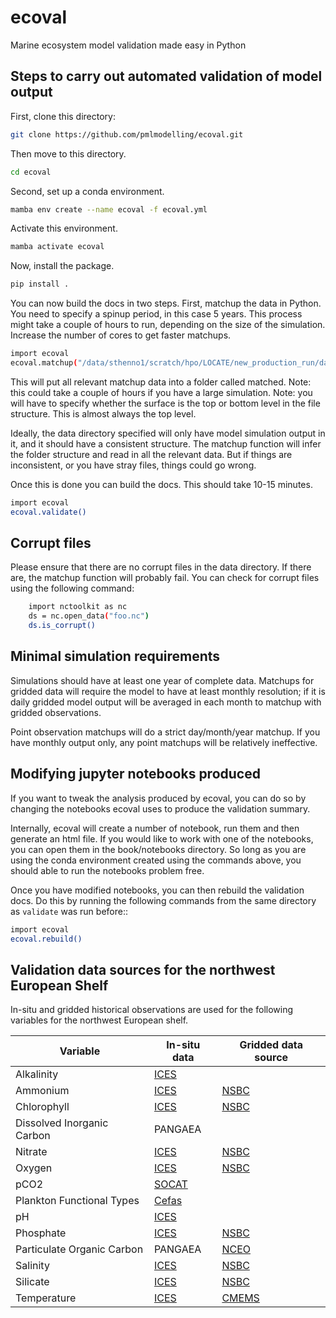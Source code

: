 # ecoval
Marine ecosystem model validation made easy in Python


## Steps to carry out automated validation of model output 


First, clone this directory:

```sh
git clone https://github.com/pmlmodelling/ecoval.git
```

Then move to this directory.

```sh
cd ecoval
```


Second, set up a conda environment.

```sh
mamba env create --name ecoval -f ecoval.yml
```

Activate this environment. 

```sh
mamba activate ecoval 
```


Now, install the package.

```sh
pip install .

```


You can now build the docs in two steps. First, matchup the data in Python. You need to specify a spinup period, in this case 5 years. This process might take a couple of hours to run, depending on the size of the simulation. Increase the number of cores to get faster matchups.


```sh
import ecoval
ecoval.matchup("/data/sthenno1/scratch/hpo/LOCATE/new_production_run/data/", cores = 6, spinup = 5, surface_level = "top")

```
This will put all relevant matchup data into a folder called matched. Note: this could take a couple of hours if you have a large simulation. Note: you will have to specify whether the surface is the top or bottom level in the file structure. This is almost always the top level.

Ideally, the data directory specified will only have model simulation output in it, and it should have a consistent structure. The matchup function will infer the folder structure and read in all the relevant data. But if things are inconsistent, or you have stray files, things could go wrong.

Once this is done you can build the docs. This should take 10-15 minutes.


```sh
import ecoval
ecoval.validate()
```

## Corrupt files

Please ensure that there are no corrupt files in the data directory. If there are, the matchup function will probably fail. You can check for corrupt files using the following command:

```sh
    import nctoolkit as nc
    ds = nc.open_data("foo.nc")
    ds.is_corrupt()
```


## Minimal simulation requirements

Simulations should have at least one year of complete data. Matchups for gridded data will require the model to have at least monthly resolution; if it is daily gridded model output will be averaged in each month to matchup with gridded observations. 

Point observation matchups will do a strict day/month/year matchup. If you have monthly output only, any point matchups will be relatively ineffective.


## Modifying jupyter notebooks produced

If you want to tweak the analysis produced by ecoval, you can do so by changing the notebooks ecoval uses to produce the validation summary.

Internally, ecoval will create a number of notebook, run them and then generate an html file. If you would like to work with one of the notebooks, you can open them in the book/notebooks directory. So long as you are using the conda environment created using the commands above, you should able to run the notebooks problem free. 

Once you have modified notebooks, you can then rebuild the validation docs. Do this by running the following commands from the same directory as `validate` was run before::



```sh
import ecoval
ecoval.rebuild()
```

## Validation data sources for the northwest European Shelf

In-situ  and gridded historical observations are used for the following variables for the northwest European shelf.

| Variable | In-situ data | Gridded data source |
| --- | --- | --- | 
| Alkalinity | [ICES](https://www.ices.dk/data/data-portals/Pages/ocean.aspx) | |
| Ammonium | [ICES](https://www.ices.dk/data/data-portals/Pages/ocean.aspx) | [NSBC](https://www.cen.uni-hamburg.de/en/icdc/data/ocean/nsbc.html) |
| Chlorophyll | [ICES](https://www.ices.dk/data/data-portals/Pages/ocean.aspx) | [NSBC](https://www.cen.uni-hamburg.de/en/icdc/data/ocean/nsbc.html) |
| Dissolved Inorganic Carbon | PANGAEA | |
| Nitrate | [ICES](https://www.ices.dk/data/data-portals/Pages/ocean.aspx) | [NSBC](https://www.cen.uni-hamburg.de/en/icdc/data/ocean/nsbc.html) |
| Oxygen | [ICES](https://www.ices.dk/data/data-portals/Pages/ocean.aspx) |[NSBC](https://www.cen.uni-hamburg.de/en/icdc/data/ocean/nsbc.html) |
| pCO2 | [SOCAT]( https://www.socat.info/) | |
| Plankton Functional Types | [Cefas](https://www.cefas.co.uk/data-and-publications/dois/north-sea-phytoplankton-pigments-2010-to-2011/) |  |
| pH | [ICES](https://www.ices.dk/data/data-portals/Pages/ocean.aspx) | |
| Phosphate | [ICES](https://www.ices.dk/data/data-portals/Pages/ocean.aspx) | [NSBC](https://www.cen.uni-hamburg.de/en/icdc/data/ocean/nsbc.html) |
| Particulate Organic Carbon | PANGAEA | [NCEO](https://catalogue.ceda.ac.uk/uuid/480394782006415897d7715dd3f5ceda) |
| Salinity | [ICES](https://www.ices.dk/data/data-portals/Pages/ocean.aspx) | [NSBC](https://www.cen.uni-hamburg.de/en/icdc/data/ocean/nsbc.html) |
| Silicate | [ICES](https://www.ices.dk/data/data-portals/Pages/ocean.aspx)| [NSBC](https://www.cen.uni-hamburg.de/en/icdc/data/ocean/nsbc.html) |
| Temperature | [ICES](https://www.ices.dk/data/data-portals/Pages/ocean.aspx) | [CMEMS](https://data.marine.copernicus.eu/product/SST_GLO_SST_L4_REP_OBSERVATIONS_010_011/description) |










